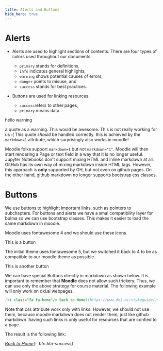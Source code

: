 ```yaml
---
title: Alerts and Buttons
hide_hero: true
---
```


# Alerts

- Alerts are used to highlight sections of contents. There are four types of colors used throughout our documents: 

  - `primary` stands for definitions, 
  - `info` indicates general highlights,
  - `warning` shows potential causes of errors, 
  - `danger` points to misuse, and 
  - `success` stands for best practices.

- Buttons are used for linking resources. 
  - `success`refers to other pages, 
  - `primary` means data. 

<p class="alert alert-warning">hello warning</p>


<p class="alert alert-info" markdown=1> 

a quote as a warning. This would be awesome. This is not really working for us :( This quote *should* be handled correctly. this is achieved by the `markdown=1` attribute, which surprisingly also works in moodle!

</p>

Moodle folks support `markdown=1` but not `markdown="1"`. Moodle will then start rendering a Page or text field in a way that it is no longer useful. Jupyter Notebooks don't support mixing HTML and inline markdown at all. GitHub has its own way of mixing markdown inside HTML tags. However, this approach is **only** supported by GH, but not even on github pages. On the other hand, github markdown no longer supports bootstrap css classes. 

# Buttons

We use buttons to highlight important links, such as pointers to subchapters. For buttons and alerts we have a smal compatibility layer for bulma so we can use bootstrap classes. This makes it easier to load the same markdown in moodle.

Moodle uses fontawesome 4 and we should use these icons. 

<p class="btn btn-primary"><i class="fa fa-file-o"></i> This is a button</p>

The initial theme uses fontawesome 5, but we switched it back to 4 to be as compatible to our moodle theme as possible.

<p class="button is-primary"><i class="fa fa-file"></i> This is another button</p>

We can have special Buttons directly in markdown as shown below. It is important to remember that **Moodle** does not allow such trickery. Thus, we can use only the above strategy for course material. The following example will only work on dxi.ai webpages.

```markdown
[<i class="fa fa-home"/> Back to Home](https://www.dxi.ai/styleguide/){: .btn.btn-success}
```

Note that css attribute work only with links. However, we should not use them, because moodle markdown does not render them, just like github markdown. having such links is only useful for resources that are confied to a page. 

The result is the following link: 

[<i class="fa fa-home"/> Back to Home](https://www.dxi.ai/styleguide/){: .btn.btn-success}